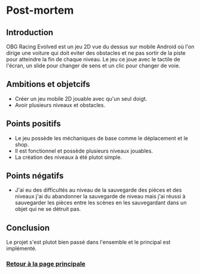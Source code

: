 # Post-mortem 

## Introduction
 OBG Racing Evolved est un jeu 2D vue du dessus sur mobile Android où l'on dirige une voiture qui doit eviter des obstacles et ne pas sortir de la piste pour atteindre la fin de chaque niveau. Le jeu ce joue avec le tactile de l'écran, un slide pour changer de sens et un clic pour changer de voie.
 
## Ambitions et objetcifs
* Créer un jeu mobile 2D jouable avec qu'un seul doigt.
* Avoir plusieurs niveaux et obstacles.

## Points positifs
* Le jeu possède les méchaniques de base comme le déplacement et le shop.
* Il est fonctionnel et possède plusieurs niveaux jouables. 
* La création des niveaux à été plutot simple.

## Points négatifs
* J'ai eu des difficultés au niveau de la sauvegarde des pièces et des niveaux j'ai du abandonner la sauvegarde de niveau mais j'ai réussi à sauvegarder les pièces entre les scènes en les sauvegardant dans un objet qui ne se détruit pas.

## Conclusion
 Le projet s'est plutot bien passé dans l'ensemble et le principal est implémenté.


### [Retour à la page principale](https://worgaros.github.io/)
